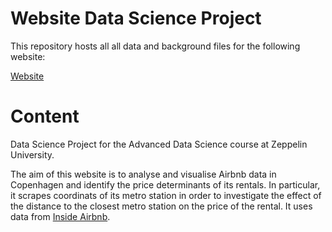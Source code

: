 # Website Data Science Project

This repository hosts all all data and background files for the following website:

[Website](https://ifitrains.github.io/Data-Scie/index.html)

# Content

Data Science Project for the Advanced Data Science course at Zeppelin University. 

The aim of this website is to analyse and visualise Airbnb data in Copenhagen and identify the price determinants of its rentals. In particular, it scrapes coordinats of its metro station in order to
investigate the effect of the distance to the closest metro station on the price of the rental.
It uses data from [Inside Airbnb](http://insideairbnb.com/get-the-data.html).




